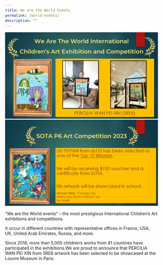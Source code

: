```yaml
---
title: We are the World Events
permalink: /world-events/
description: ""
---
```

![](/images/SOTA/percilia%20artwork.jpg)<br>
![](/images/SOTA/yu%20yan%20artwork.jpg)

“We are the World events” – the most prestigious International Children’s Art exhibitions and competitions.

It occur in different countries with representative offices in France, USA, UK, United Arab Emirates, Russia, and more.

Since 2018, more than 5,000 children’s works from 41 countries have participated in the exhibitions.We are proud to announce that  PERCILIA WAN PEI XIN from 5RE6 artwork has been selected to be showcased at the Louvre Museum in Paris.